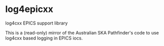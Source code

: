 log4epicxx
==========

log4cxx EPICS support library

This is a (read-only) mirror of the Australian SKA Pathfinder's code to use log4cxx based logging in EPICS iocs.


